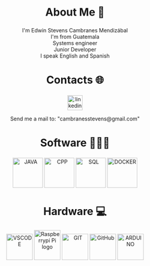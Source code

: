 <h1 align="center"> About Me 💫 </h1>

###

<div align="center">
  I'm Edwin Stevens Cambranes Mendizábal<br>I'm from Guatemala<br>Systems engineer<br>Junior Developer<br>I speak English and Spanish<br>
</div>
<h1 align="center">Contacts 🌐</h1>

###

<div align="center">
  <a href="https://www.linkedin.com/in/edwin-stevens-cambranes-mendizábal-343237225/" target="_blank"><img src="https://img.shields.io/static/v1?message=LinkedIn&logo=linkedin&label=&color=0077B5&logoColor=white&labelColor=&style=for-the-badge" height="40" alt="linkedin logo"  /></a>
  <p>Send me a mail to: "cambranesstevens@gmail.com"</p>
</div>

###

<h1 align="center">Software 🧑🏽‍💻</h1>

###

<div align="center">
  <img src="https://github.com/user-attachments/assets/24b761ca-53d7-4195-85cf-0b4fd0a5eb0e" width="80" height="80" alt="JAVA"/>
  <img src="https://github.com/user-attachments/assets/616ec6de-5399-429a-9145-3e4e80a70296" width="80" height="80" alt="CPP"  />
  <img src="https://github.com/user-attachments/assets/5fe6839a-1bf6-4d21-83c0-538f60fa8fa9" width="80" height="80" alt="SQL"  />
  <img src="https://github.com/user-attachments/assets/95dd8163-8ed0-43f8-8277-2f5471274651" width="80" height="80" alt="DOCKER" />
</div>

###

<h1 align="center">Hardware 💻</h1>

###

<div align="center">
  <img src="https://github.com/user-attachments/assets/f5983318-5af2-46de-bb62-1f04adfea914" width="70" height="70" alt="VSCODE"/>
  <img src="https://github.com/user-attachments/assets/76781b17-5c15-4cb0-938b-e1dff91e33da" width="70" height="80" alt="Raspberrypi Pi logo" />
  <img src="https://github.com/user-attachments/assets/6fe10d2b-f531-4c92-bc60-a5be2498d9f8" width="70" height="70" alt="GIT"  />
  <img src="https://github.com/user-attachments/assets/4f3143e1-f0ba-4238-bb6a-cee781881952" width="70" height="70" alt="GitHub"  />
  <img src="https://github.com/user-attachments/assets/ce5c024b-0eae-4287-ae31-100140decc85" width="70" height="70" alt="ARDUINO"  />
</div>
